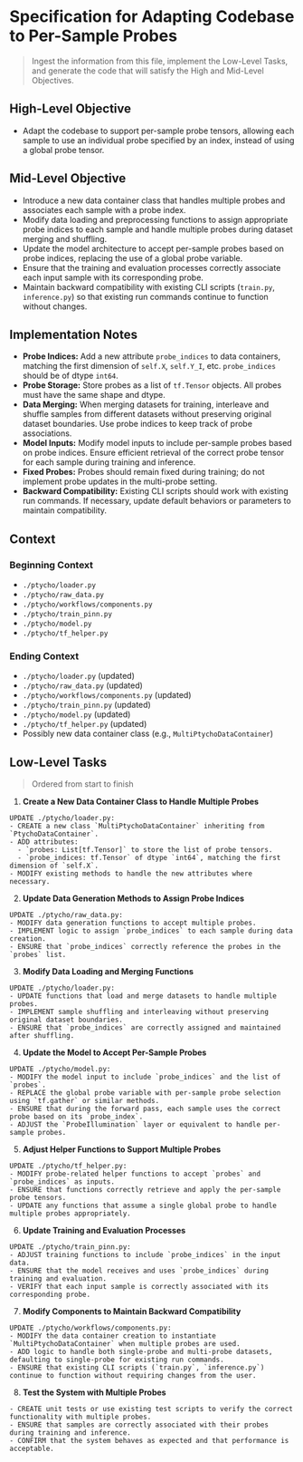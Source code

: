 # Specification for Adapting Codebase to Per-Sample Probes

> Ingest the information from this file, implement the Low-Level Tasks, and generate the code that will satisfy the High and Mid-Level Objectives.

## High-Level Objective

- Adapt the codebase to support per-sample probe tensors, allowing each sample to use an individual probe specified by an index, instead of using a global probe tensor.

## Mid-Level Objective

- Introduce a new data container class that handles multiple probes and associates each sample with a probe index.
- Modify data loading and preprocessing functions to assign appropriate probe indices to each sample and handle multiple probes during dataset merging and shuffling.
- Update the model architecture to accept per-sample probes based on probe indices, replacing the use of a global probe variable.
- Ensure that the training and evaluation processes correctly associate each input sample with its corresponding probe.
- Maintain backward compatibility with existing CLI scripts (`train.py`, `inference.py`) so that existing run commands continue to function without changes.

## Implementation Notes

- **Probe Indices:** Add a new attribute `probe_indices` to data containers, matching the first dimension of `self.X`, `self.Y_I`, etc. `probe_indices` should be of dtype `int64`.
- **Probe Storage:** Store probes as a list of `tf.Tensor` objects. All probes must have the same shape and dtype.
- **Data Merging:** When merging datasets for training, interleave and shuffle samples from different datasets without preserving original dataset boundaries. Use probe indices to keep track of probe associations.
- **Model Inputs:** Modify model inputs to include per-sample probes based on probe indices. Ensure efficient retrieval of the correct probe tensor for each sample during training and inference.
- **Fixed Probes:** Probes should remain fixed during training; do not implement probe updates in the multi-probe setting.
- **Backward Compatibility:** Existing CLI scripts should work with existing run commands. If necessary, update default behaviors or parameters to maintain compatibility.

## Context

### Beginning Context

- `./ptycho/loader.py`
- `./ptycho/raw_data.py`
- `./ptycho/workflows/components.py`
- `./ptycho/train_pinn.py`
- `./ptycho/model.py`
- `./ptycho/tf_helper.py`

### Ending Context

- `./ptycho/loader.py` (updated)
- `./ptycho/raw_data.py` (updated)
- `./ptycho/workflows/components.py` (updated)
- `./ptycho/train_pinn.py` (updated)
- `./ptycho/model.py` (updated)
- `./ptycho/tf_helper.py` (updated)
- Possibly new data container class (e.g., `MultiPtychoDataContainer`)

## Low-Level Tasks

> Ordered from start to finish

1. **Create a New Data Container Class to Handle Multiple Probes**

```aider
UPDATE ./ptycho/loader.py:
- CREATE a new class `MultiPtychoDataContainer` inheriting from `PtychoDataContainer`.
- ADD attributes:
  - `probes: List[tf.Tensor]` to store the list of probe tensors.
  - `probe_indices: tf.Tensor` of dtype `int64`, matching the first dimension of `self.X`.
- MODIFY existing methods to handle the new attributes where necessary.
```

2. **Update Data Generation Methods to Assign Probe Indices**

```aider
UPDATE ./ptycho/raw_data.py:
- MODIFY data generation functions to accept multiple probes.
- IMPLEMENT logic to assign `probe_indices` to each sample during data creation.
- ENSURE that `probe_indices` correctly reference the probes in the `probes` list.
```

3. **Modify Data Loading and Merging Functions**

```aider
UPDATE ./ptycho/loader.py:
- UPDATE functions that load and merge datasets to handle multiple probes.
- IMPLEMENT sample shuffling and interleaving without preserving original dataset boundaries.
- ENSURE that `probe_indices` are correctly assigned and maintained after shuffling.
```

4. **Update the Model to Accept Per-Sample Probes**

```aider
UPDATE ./ptycho/model.py:
- MODIFY the model input to include `probe_indices` and the list of `probes`.
- REPLACE the global probe variable with per-sample probe selection using `tf.gather` or similar methods.
- ENSURE that during the forward pass, each sample uses the correct probe based on its `probe_index`.
- ADJUST the `ProbeIllumination` layer or equivalent to handle per-sample probes.
```

5. **Adjust Helper Functions to Support Multiple Probes**

```aider
UPDATE ./ptycho/tf_helper.py:
- MODIFY probe-related helper functions to accept `probes` and `probe_indices` as inputs.
- ENSURE that functions correctly retrieve and apply the per-sample probe tensors.
- UPDATE any functions that assume a single global probe to handle multiple probes appropriately.
```

6. **Update Training and Evaluation Processes**

```aider
UPDATE ./ptycho/train_pinn.py:
- ADJUST training functions to include `probe_indices` in the input data.
- ENSURE that the model receives and uses `probe_indices` during training and evaluation.
- VERIFY that each input sample is correctly associated with its corresponding probe.
```

7. **Modify Components to Maintain Backward Compatibility**

```aider
UPDATE ./ptycho/workflows/components.py:
- MODIFY the data container creation to instantiate `MultiPtychoDataContainer` when multiple probes are used.
- ADD logic to handle both single-probe and multi-probe datasets, defaulting to single-probe for existing run commands.
- ENSURE that existing CLI scripts (`train.py`, `inference.py`) continue to function without requiring changes from the user.
```

8. **Test the System with Multiple Probes**

```aider
- CREATE unit tests or use existing test scripts to verify the correct functionality with multiple probes.
- ENSURE that samples are correctly associated with their probes during training and inference.
- CONFIRM that the system behaves as expected and that performance is acceptable.
```